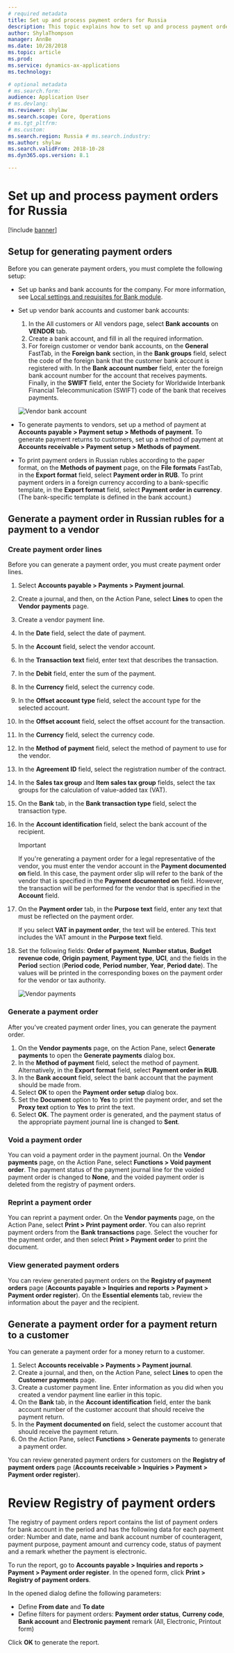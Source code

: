```yaml
---
# required metadata
title: Set up and process payment orders for Russia
description: This topic explains how to set up and process payment orders for Russia.
author: ShylaThompson
manager: AnnBe
ms.date: 10/28/2018
ms.topic: article
ms.prod: 
ms.service: dynamics-ax-applications
ms.technology: 

# optional metadata
# ms.search.form:  
audience: Application User
# ms.devlang: 
ms.reviewer: shylaw
ms.search.scope: Core, Operations
# ms.tgt_pltfrm: 
# ms.custom: 
ms.search.region: Russia # ms.search.industry: 
ms.author: shylaw
ms.search.validFrom: 2018-10-28
ms.dyn365.ops.version: 8.1

---
```


# Set up and process payment orders for Russia

[!include [banner](../includes/banner.md)]

## Setup for generating payment orders

Before you can generate payment orders, you must complete the following setup:

- Set up banks and bank accounts for the company. For more information, see [Local settings and requisites for Bank module](rus-local-settings-requisites-bank-module.md).
- Set up vendor bank accounts and customer bank accounts:

    1. In the All customers or All vendors page, select **Bank accounts** on **VENDOR** tab.
    2. Create a bank account, and fill in all the required information.
    3. For foreign customer or vendor bank accounts, on the **General** FastTab, in the **Foreign bank** section, in the **Bank groups** field, select the code of the foreign bank that the customer bank account is registered with. In the **Bank account number** field, enter the foreign bank account number for the account that receives payments. Finally, in the **SWIFT** field, enter the Society for Worldwide Interbank Financial Telecommunication (SWIFT) code of the bank that receives payments.

    ![Vendor bank account](media/rus-vendor-bank-account-screenshot-5.jpg)

- To generate payments to vendors, set up a method of payment at **Accounts payable \> Payment setup \> Methods of payment**. To generate payment returns to customers, set up a method of payment at **Accounts receivable \> Payment setup \> Methods of payment**.
- To print payment orders in Russian rubles according to the paper format, on the **Methods of payment** page, on the **File formats** FastTab, in the **Export format** field, select **Payment order in RUB**. To print payment orders in a foreign currency according to a bank-specific template, in the **Export format** field, select **Payment order in currency**. (The bank-specific template is defined in the bank account.)

## Generate a payment order in Russian rubles for a payment to a vendor

### Create payment order lines
Before you can generate a payment order, you must create payment order lines.

1. Select **Accounts payable \> Payments \> Payment journal**.
2. Create a journal, and then, on the Action Pane, select **Lines** to open the **Vendor payments** page.
3. Create a vendor payment line.
4. In the **Date** field, select the date of payment.
5. In the **Account** field, select the vendor account.
6. In the **Transaction text** field, enter text that describes the transaction.
 7. In the **Debit** field, enter the sum of the payment.
8. In the **Currency** field, select the currency code.
9. In the **Offset account type** field, select the account type for the selected account.
10. In the **Offset account** field, select the offset account for the transaction.
11. In the **Currency** field, select the currency code.
12. In the **Method of payment** field, select the method of payment to use for the vendor.
13. In the **Agreement ID** field, select the registration number of the contract.
14. In the **Sales tax group** and **Item sales tax group** fields, select the tax groups for the calculation of value-added tax (VAT).
15. On the **Bank** tab, in the **Bank transaction type** field, select the transaction type.
16. In the **Account identification** field, select the bank account of the recipient.

    > [!IMPORTANT]
    > If you're generating a payment order for a legal representative of the vendor, you must enter the vendor account in the **Payment documented on** field. In this case, the payment order slip will refer to the bank of the vendor that is specified in the **Payment documented on** field. However, the transaction will be performed for the vendor that is specified in the **Account** field.

17. On the **Payment order** tab, in the **Purpose text** field, enter any text that must be reflected on the payment order.

    If you select **VAT in payment order**, the text will be entered. This text includes the VAT amount in the **Purpose text** field.

19. Set the following fields: **Order of payment**, **Number status**, **Budget revenue code**, **Origin payment**, **Payment type**, **UCI**, and the fields in the **Period** section (**Period code**, **Period number**, **Year**, **Period date**). The values will be printed in the corresponding boxes on the payment order for the vendor or tax authority.

    ![Vendor payments](media/rus-vendor-payments-screenshot-4.jpg)

### Generate a payment order
After you've created payment order lines, you can generate the payment order.

1. On the **Vendor payments** page, on the Action Pane, select **Generate payments** to open the **Generate payments** dialog box.
2. In the **Method of payment** field, select the method of payment. Alternatively, in the **Export format** field, select **Payment order in RUB**.
3. In the **Bank account** field, select the bank account that the payment should be made from.
4. Select **OK** to open the **Payment order setup** dialog box. 
5. Set the **Document** option to **Yes** to print the payment order, and set the **Proxy text** option to **Yes** to print the text.
6. Select **OK**. The payment order is generated, and the payment status of the appropriate payment journal line is changed to **Sent**.

### Void a payment order

You can void a payment order in the payment journal. On the **Vendor payments** page, on the Action Pane, select **Functions \> Void payment order**. The payment status of the payment journal line for the voided payment order is changed to **None**, and the voided payment order is deleted from the registry of payment orders.

### Reprint a payment order

You can reprint a payment order. On the **Vendor payments** page, on the Action Pane, select **Print \> Print payment order**. You can also reprint payment orders from the **Bank transactions** page. Select the voucher for the payment order, and then select **Print \> Payment order** to print the document.

### View generated payment orders

You can review generated payment orders on the **Registry of payment orders** page (**Accounts payable \> Inquiries and reports \> Payment \> Payment order register**). On the **Essential elements** tab, review the information about the payer and the recipient.

## Generate a payment order for a payment return to a customer

You can generate a payment order for a money return to a customer.

1. Select **Accounts receivable \> Payments \> Payment journal**.
2. Create a journal, and then, on the Action Pane, select **Lines** to open the **Customer payments** page.
3. Create a customer payment line. Enter information as you did when you created a vendor payment line earlier in this topic.
4. On the **Bank** tab, in the **Account identification** field, enter the bank account number of the customer account that should receive the payment return.
5. In the **Payment documented on** field, select the customer account that should receive the payment return.
6. On the Action Pane, select **Functions \> Generate payments** to generate a payment order.

You can review generated payment orders for customers on the **Registry of payment orders** page (**Accounts receivable \> Inquiries \> Payment \> Payment order register**). 


# Review Registry of payment orders

The registry of payment orders report contains the list of payment orders for bank account in the period and has the following data for each payment order: Number and date, name and bank account number of counteragent, payment purpose, payment amount and currency code, status of payment and a remark whether the payment is electronic.

To run the report, go to **Accounts payable > Inquiries and reports > Payment > Payment order register**.
In the opened form, click **Print > Registry of payment orders**.

In the opened dialog define the following parameters:

- Define **From date** and **To date**
- Define filters for payment orders: **Payment order status**, **Curreny code**, **Bank account** and **Electronic payment** remark (All, Electronic, Printout form)

Click **OK** to generate the report.

